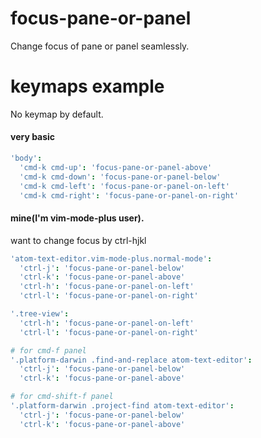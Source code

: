 # focus-pane-or-panel

Change focus of pane or panel seamlessly.

# keymaps example  

No keymap by default.  

#### very basic

```coffeescript
'body':
  'cmd-k cmd-up': 'focus-pane-or-panel-above'
  'cmd-k cmd-down': 'focus-pane-or-panel-below'
  'cmd-k cmd-left': 'focus-pane-or-panel-on-left'
  'cmd-k cmd-right': 'focus-pane-or-panel-on-right'
```

#### mine(I'm vim-mode-plus user).

want to change focus by ctrl-hjkl

```coffeescript
'atom-text-editor.vim-mode-plus.normal-mode':
  'ctrl-j': 'focus-pane-or-panel-below'
  'ctrl-k': 'focus-pane-or-panel-above'
  'ctrl-h': 'focus-pane-or-panel-on-left'
  'ctrl-l': 'focus-pane-or-panel-on-right'

'.tree-view':
  'ctrl-h': 'focus-pane-or-panel-on-left'
  'ctrl-l': 'focus-pane-or-panel-on-right'

# for cmd-f panel
'.platform-darwin .find-and-replace atom-text-editor':
  'ctrl-j': 'focus-pane-or-panel-below'
  'ctrl-k': 'focus-pane-or-panel-above'

# for cmd-shift-f panel
'.platform-darwin .project-find atom-text-editor':
  'ctrl-j': 'focus-pane-or-panel-below'
  'ctrl-k': 'focus-pane-or-panel-above'
```
